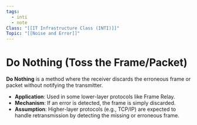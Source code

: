```yaml
---
tags:
  - inti
  - note
Class: "[[IT Infrastructure Class (INTI)]]"
Topic: "[[Noise and Error]]"
---
```


# Do Nothing (Toss the Frame/Packet)

**Do Nothing** is a method where the receiver discards the erroneous frame or packet without notifying the transmitter.

- **Application**: Used in some lower-layer protocols like Frame Relay.
- **Mechanism**: If an error is detected, the frame is simply discarded.
- **Assumption**: Higher-layer protocols (e.g., TCP/IP) are expected to handle retransmission by detecting the missing or erroneous frame.
